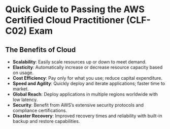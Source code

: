 # Quick Guide to Passing the AWS Certified Cloud Practitioner (CLF-C02) Exam

## The Benefits of Cloud

- **Scalability**: Easily scale resources up or down to meet demand.
- **Elasticity**: Automatically increase or decrease resource capacity based on usage.
- **Cost Efficiency**: Pay only for what you use; reduce capital expenditure.
- **Speed and Agility**: Quickly deploy and iterate applications; faster time to market.
- **Global Reach**: Deploy applications in multiple regions worldwide with low latency.
- **Security**: Benefit from AWS’s extensive security protocols and compliance certifications.
- **Disaster Recovery**: Improved recovery times and reliability with built-in backup and restore capabilities.